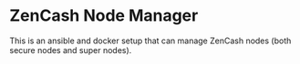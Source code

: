 # ZenCash Node Manager

This is an ansible and docker setup that can manage ZenCash nodes (both secure nodes and super nodes).
